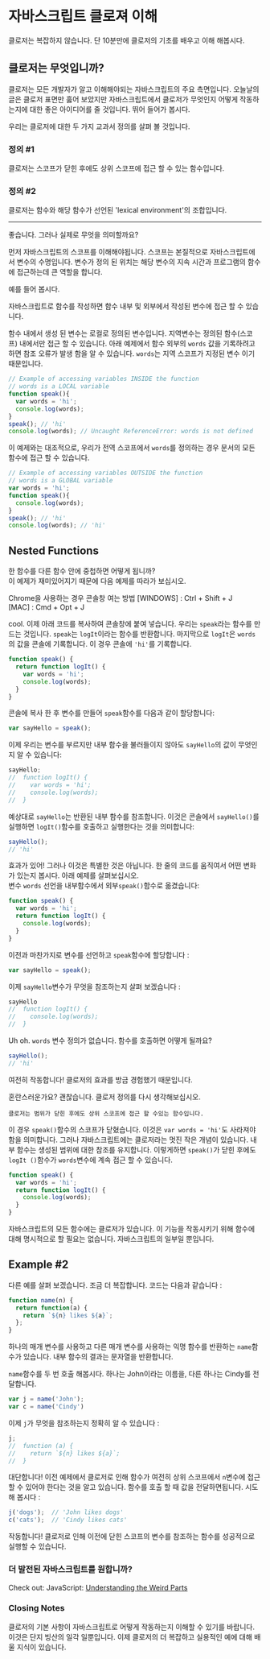 # 자바스크립트 클로져 이해

클로저는 복잡하지 않습니다. 단 10분만에 클로저의 기초를 배우고 이해 해봅시다.

## 클로저는 무엇입니까?

클로저는 모든 개발자가 알고 이해해야되는 자바스크립트의 주요 측면입니다. 오늘날의 글은 클로저 표면만 훓어 보았지만 자바스크립트에서 클로저가 무엇인지 어떻게 작동하는지에 대한 좋은 아이디어를 줄 것입니다. 뛰어 들어가 봅시다.  

우리는 클로저에 대한 두 가지 교과서 정의를 살펴 볼 것입니다.

### 정의 #1
클로저는 스코프가 닫힌 후에도 상위 스코프에 접근 할 수 있는 함수입니다. 

### 정의 #2
클로저는 함수와 해당 함수가 선언된 'lexical environment'의 조합입니다.

<hr>

좋습니다. 그러나 실제로 무엇을 의미할까요?

먼저 자바스크립트의 스코프를 이해해야됩니다. 스코프는 본질적으로 자바스크립트에서 변수의 수명입니다. 변수가 정의 된 위치는 해당 변수의 지속 시간과 프로그램의 함수에 접근하는데 큰 역할을 합니다.

예를 들어 봅시다.  

자바스크립트로 함수를 작성하면 함수 내부 및 외부에서 작성된 변수에 접근 할 수 있습니다.  

함수 내에서 생성 된 변수는 로컬로 정의된 변수입니다. 지역변수는 정의된 함수(스코프) 내에서만 접근 할 수 있습니다. 아래 예제에서 함수 외부의 `words` 값을 기록하려고 하면 참조 오류가 발생 함을 알 수 있습니다. `words`는 지역 스코프가 지정된 변수 이기 때문입니다. 

```javascript
// Example of accessing variables INSIDE the function
// words is a LOCAL variable
function speak(){
  var words = 'hi'; 
  console.log(words);
}
speak(); // 'hi'
console.log(words); // Uncaught ReferenceError: words is not defined
```
이 예제와는 대조적으로, 우리가 전역 스코프에서 `words`를 정의하는 경우 문서의 모든 함수에 접근 할 수 있습니다.

```javascript
// Example of accessing variables OUTSIDE the function
// words is a GLOBAL variable
var words = 'hi';
function speak(){ 
  console.log(words);
}
speak(); // 'hi' 
console.log(words); // 'hi'
```

## Nested Functions 
한 함수를 다른 함수 안에 중첩하면 어떻게 됩니까?  
이 예제가 재미있어지기 때문에 다음 예제를 따라가 보십시오.  

Chrome을 사용하는 경우 콘솔창 여는 방법
[WINDOWS] : Ctrl + Shift + J   
[MAC] : Cmd + Opt + J  

cool. 이제 아래 코드를 복사하여 콘솔창에 붙여 넣습니다. 우리는 `speak`라는 함수를 만드는 것입니다. `speak`는 `logIt`이라는 함수를 반환합니다. 마지막으로 `logIt`은 `words`의 값을 콘솔에 기록합니다. 이 경우 콘솔에 `'hi'`를 기록합니다.  

```javascript
function speak() {
  return function logIt() {
    var words = 'hi';
    console.log(words);
  }
}
```

콘솔에 복사 한 후 변수를 만들어 `speak`함수를 다음과 같이 할당합니다:
```javascript
var sayHello = speak();
```

이제 우리는 변수를 부르지만 내부 함수을 불러들이지 않아도 `sayHello`의 값이 무엇인지 알 수 있습니다:
```javascript
sayHello;
//  function logIt() {
//    var words = 'hi';
//    console.log(words);
//  }
```
예상대로 `sayHello`는 반환된 내부 함수를 참조합니다. 이것은 콘솔에서 `sayHello()`를 실행하면 `logIt()`함수를 호출하고 실행한다는 것을 의미합니다:

```javascript
sayHello();
// 'hi'
```

효과가 있어! 그러나 이것은 특별한 것은 아닙니다. 한 줄의 코드를 움직여서 어떤 변화가 있는지 봅시다. 아래 예제를 살펴보십시오.  
변수 `words` 선언을 내부함수에서 외부`speak()`함수로 옮겼습니다:
```javascript
function speak() {
  var words = 'hi';
  return function logIt() {
    console.log(words);
  }
}
```
이전과 마찬가지로 변수를 선언하고 `speak`함수에 할당합니다 : 
```javascript
var sayHello = speak();
```

이제 `sayHello`변수가 무엇을 참조하는지 살펴 보겠습니다 :  
```javascript
sayHello
//  function logIt() {
//    console.log(words);
//  }
```
Uh oh. `words` 변수 정의가 없습니다. 함수를 호출하면 어떻게 될까요?  
```javascript
sayHello();
// 'hi'
```

여전히 작동합니다! 클로저의 효과를 방금 경험했기 때문입니다.  

혼란스러운가요? 괜찮습니다. 클로저 정의를 다시 생각해보십시오.  
```
클로저는 범위가 닫힌 후에도 상위 스코프에 접근 할 수있는 함수입니다.  
```

이 경우 `speak()`함수의 스코프가 닫혔습니다. 이것은 `var words = 'hi'`도 사라져야 함을 의미합니다. 그러나 자바스크립트에는 클로저라는 멋진 작은 개념이 있습니다. 내부 함수는 생성된 범위에 대한 참조를 유지합니다. 이렇게하면 `speak()`가 닫힌 후에도 `logIt ()`함수가 `words`변수에 계속 접근 할 수 있습니다.  

```javascript
function speak() {
  var words = 'hi';
  return function logIt() {
    console.log(words);
  }
}
```
자바스크립트의 모든 함수에는 클로저가 있습니다. 이 기능을 작동시키기 위해 함수에 대해 명시적으로 할 필요는 없습니다. 자바스크립트의 일부일 뿐입니다. 

## Example #2  

다른 예를 살펴 보겠습니다. 조금 더 복잡합니다. 코드는 다음과 같습니다 : 

```javascript
function name(n) {
  return function(a) {
    return `${n} likes ${a}`;
  };
}
```
하나의 매개 변수를 사용하고 다른 매개 변수를 사용하는 익명 함수를 반환하는 `name`함수가 있습니다. 내부 함수의 결과는 문자열을 반환합니다.  

`name`함수를 두 번 호출 해봅시다. 하나는 John이라는 이름을, 다른 하나는 Cindy를 전달합니다.  

```javascript
var j = name('John');
var c = name('Cindy')
```
이제 `j`가 무엇을 참조하는지 정확히 알 수 있습니다 : 
```javascript
j;
//  function (a) {
//    return `${n} likes ${a}`;
//  }
```
대단합니다! 이전 예제에서 클로저로 인해 함수가 여전히 상위 스코프에서 `n`변수에 접근 할 수 있어야 한다는 것을 알고 있습니다. 함수를 호출 할 때 값을 전달하면됩니다. 
시도해 봅시다 :  

```javascript
j('dogs');  // 'John likes dogs'
c('cats');  // 'Cindy likes cats'
``` 
작동합니다! 클로저로 인해 이전에 닫힌 스코프의 변수를 참조하는 함수를 성공적으로 실행할 수 있습니다.  


### 더 발전된 자바스크립트를 원합니까?

Check out: JavaScript: [Understanding the Weird Parts](https://codeburst.io/javascript-understanding-the-weird-parts-d1d0e7061ebf)  


### Closing Notes

클로저의 기본 사항이 자바스크립트로 어떻게 작동하는지 이해할 수 있기를 바랍니다. 이것은 단지 빙산의 일각 일뿐입니다. 이제 클로저의 더 복잡하고 실용적인 예에 대해 배울 지식이 있습니다.  



